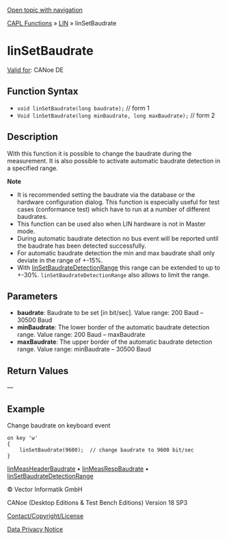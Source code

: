 [Open topic with navigation](../../../../../CANoeDEFamily.htm#Topics/CAPLFunctions/LIN/Functions/CAPLfunctionLINSetBaudrate.md)

[CAPL Functions](../../CAPLfunctions.md) » [LIN](../CAPLfunctionsLINOverview.md) » linSetBaudrate

# linSetBaudrate

[Valid for](../../../Shared/FeatureAvailability.md): CANoe DE

## Function Syntax

- `void linSetBaudrate(long baudrate);` // form 1
- `Void linSetBaudrate(long minBaudrate, long maxBaudrate);` // form 2

## Description

With this function it is possible to change the baudrate during the measurement. It is also possible to activate automatic baudrate detection in a specified range.

**Note**

- It is recommended setting the baudrate via the database or the hardware configuration dialog. This function is especially useful for test cases (conformance test) which have to run at a number of different baudrates.
- This function can be used also when LIN hardware is not in Master mode.
- During automatic baudrate detection no bus event will be reported until the baudrate has been detected successfully.
- For automatic baudrate detection the min and max baudrate shall only deviate in the range of +-15%.
- With [linSetBaudrateDetectionRange](CAPLfunctionLINSetBaudrateDetectionRange.md) this range can be extended to up to +-30%. `linSetBaudrateDetectionRange` also allows to limit the range.

## Parameters

- **baudrate**: Baudrate to be set [in bit/sec]. Value range: 200 Baud – 30500 Baud
- **minBaudrate**: The lower border of the automatic baudrate detection range. Value range: 200 Baud – maxBaudrate
- **maxBaudrate**: The upper border of the automatic baudrate detection range. Value range: minBaudrate – 30500 Baud

## Return Values

—

## Example

Change baudrate on keyboard event

```plaintext
on key 'w'
{
    linSetBaudrate(9600);  // change baudrate to 9600 bit/sec
}
```

[linMeasHeaderBaudrate](CAPLfunctionLINMeasHeaderBaudrate.md) • [linMeasRespBaudrate](CAPLfunctionLINMeasRespBaudrate.md) • [linSetBaudrateDetectionRange](CAPLfunctionLINSetBaudrateDetectionRange.md)

© Vector Informatik GmbH

CANoe (Desktop Editions & Test Bench Editions) Version 18 SP3

[Contact/Copyright/License](../../../Shared/ContactCopyrightLicense.md)

[Data Privacy Notice](https://www.vector.com/int/en/company/get-info/privacy-policy/)
